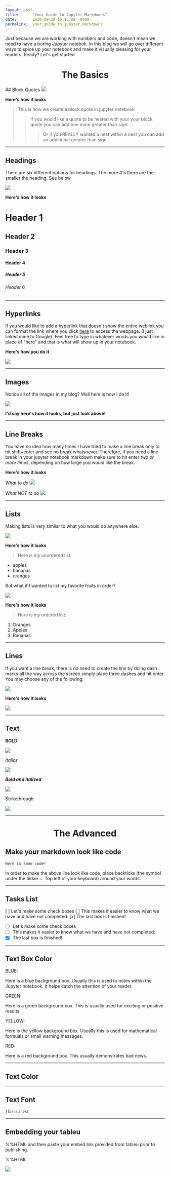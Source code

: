 ```yaml
---
layout: post
title:      "Your Guide to Jupyter Markdowns"
date:       2020-09-30 16:15:08 -0400
permalink:  your_guide_to_jupyter_markdowns
---
```



Just because we are working with numbers and code, doesn't mean we need to have a boring Jupyter notebok. In this blog we will go over different ways to spice up your notebook and make it visually pleasing for your readers. Ready? Let's get started.

<h1><center>The Basics</center></h1>
## Block Quotes
<img src="https://docs.google.com/drawings/d/e/2PACX-1vR_MODhPDEDue__93s90qa4GKmSBUz0ICG0skvLbWx722YGAVMKNtH3spjLJgReIEomqI-ddS5elQtB/pub?w=281&amp;h=187">

**Here's how it looks**

> This is how we create a block quote in jupyter notebook
> > If you would like a quote to be nested with your your block quote you can add one more greater than sign.
> > > Or if you REALLY wanted a nest within a nest you can add an additional greater than sign.

_______________________________________________________________________________________
## Headings
There are six different options for headings. The more #'s there are the smaller the heading. See below.

<img src="https://docs.google.com/drawings/d/e/2PACX-1vTxBIrco2cu7NsnyKVJ9KlYE0afuo112113jetl8OiBmmcYrVFeO5WufFVSTUZ1aZO6MvY9kX6-kC0Y/pub?w=276&amp;h=288">

**Here's how it looks**
# Header 1
## Header 2
### Header 3
#### Header 4
##### Header 5
###### Header 6

_______________________________________________________________________________________
## Hyperlinks
If you would like to add a hyperlink that doesn't show the entire weblink you can format the link where you click [here](www.google.com) to access the webpage. (I just linked mine to Google). Feel free to type in whatever words you would like in place of "here" and that is what will show up in your notebook.

**Here's how you do it**

<img src="https://docs.google.com/drawings/d/e/2PACX-1vQm8t1Qu4WmrA8Doe4ZzIkiXUkeRx03sZ6eqI_ZdrRxRT923CBFjPZR0E1ecVOEo-hSGF2HNaSf3TS1/pub?w=192&amp;h=100">

_______________________________________________________________________________________
## Images
Notice all of the images in my blog? Well here is how I do it! 

<img src="https://docs.google.com/drawings/d/e/2PACX-1vSWdn7MGPWxargMt7tHC5PRcvNy21WZ4w3kwKi_IVkoxeHjrE92lRPuu3dUF9A8SKiTQm74F84U_3h3/pub?w=284&amp;h=100">

**I'd say here's how it looks, but just look above!** 

_______________________________________________________________________________________
## Line Breaks
You have no idea how many times I have tried to make a line break only to hit shift+enter and see no break whatsoever. Therefore, if you need a line break in your jupyter notebook markdown make sure to hit enter *two or more times*, depending on how large you would like the break.

**Here's how it looks**

*What to do*
<img src="https://docs.google.com/drawings/d/e/2PACX-1vQMPUcmDgLoCcIQlVhs-yYNjrDEf5k3KjdPZD2kj7f_BjGJw9N1AXJPkyigHzzli5g0bZ-1cQZCTHJ_/pub?w=485&amp;h=100">


*What NOT to do*
<img src="https://docs.google.com/drawings/d/e/2PACX-1vTfKSMPg5jKCoV3oXQtmeskavz3Dv0oixP5aRQwOzs7FBfj5cD3SVYMIRwvNzMDSxPIn3xcEWFSGIis/pub?w=604&amp;h=100">

_______________________________________________________________________________________
## Lists
Making lists is very similar to what you would do anywhere else. 

<img src="https://docs.google.com/drawings/d/e/2PACX-1vRN5_LfsGGm1p7YWQoofgUwrof3LxLSzTcRTu8bbPq8YdmEvUC1ifQnEHS30IW8ER2G3LAaVTVn_A1h/pub?w=257&amp;h=100">

**Here's how it looks**
>Here is my unordered list:
- apples
- bananas
- oranges

But what if I wanted to list my favorite fruits in order?

<img src="https://docs.google.com/drawings/d/e/2PACX-1vSADT8fZV0ukFCpK8vanWp6Q8VdLA7R0IYWQRXWKKaPvzgRG8o5krPhG3O2ocaW68zfKONTs9_Le3eE/pub?w=233&amp;h=100">

**Here's how it looks**
>Here is my ordered list:
1. Oranges
2. Apples
3. Bananas

_______________________________________________________________________________________
## Lines
If you want a line break, there is no need to create the line by doing dash marks all the way across the screen simply place three dashes and hit enter. You may choose any of the following: 

<img src="https://docs.google.com/drawings/d/e/2PACX-1vRfe31fyYCbb_Xxr2yF_0LCYkbiZ9UL_uWBobbvB6vxwzkkvPtbEzvrShOhunus7Xyq2Xi7GPuwKinh/pub?w=100&amp;h=126">

**Here's how it looks**

<img src="https://docs.google.com/drawings/d/e/2PACX-1vQa8kChejaUtV6P8NDmvBmCB5D5rG1MEmJbsRthABsWwB-7NeJ4jDmDLP_CQ5JCwhzxBWvw83Nrxn_m/pub?w=654&amp;h=178">

_______________________________________________________________________________________
## Text
**BOLD**

<img src="https://docs.google.com/drawings/d/e/2PACX-1vTNpfAYDQVLvg3_WEXPOB58RVFsO4TPXIFkIUgSa2-9r6b5e2WORV6LetrXk6j5eBBOsisve-G17Iix/pub?w=275&amp;h=100">

*Italics*

<img src="https://docs.google.com/drawings/d/e/2PACX-1vQN231_6HD2_21AVNBKFexfwi1BRmY5eqOwM_Mnl_Lt_37GDj0Ok7Osv6GCYy7fdj0jMYTB28_52TkC/pub?w=298&amp;h=100">

***Bold and Italized***

<img src="https://docs.google.com/drawings/d/e/2PACX-1vRy2q3Ik23B9aAmZMAAdKesRMCur5GJ8IGjRgqeha_4mavbHeM1fDE_HhndQkD4LdfjLRZKVfhhV23F/pub?w=287&amp;h=100">


~~Strikethrough~~

<img src="https://docs.google.com/drawings/d/e/2PACX-1vRRvlRy5XmYfshGbGIdsUAW1yvOcAhMZIT5HEG2-jRXT78pBuH3eAcD-hl5MB8EHFXJczMcbWKWiJA5/pub?w=293&amp;h=140">

_______________________________________________________________________________________
<h1><center>The Advanced</center></h1>

## Make your markdown look like code
`Here is some code!`

In order to make the above line look like code, place backticks (the symbol under the tildae ~. Top left of your keyboard) around your words. 

_______________________________________________________________________________________
## Tasks List
[ ]  Let's make some check boxes
[ ]  This makes it easier to know what we have and have not completed.
[x] The last box is finished!

- [ ]  Let's make some check boxes
- [ ]  This makes it easier to know what we have and have not completed.
- [x] The last box is finished!

_______________________________________________________________________________________
## Text Box Color
BLUE:

<div class="alert alert-block alert-info">

Here is a blue background box. Usually this is used to notes within the Jupyter notebook. It helps catch the attention of your reader. </div>

GREEN:
<div class="alert alert-block alert-succes">
Here is a green background box. This is usually used for exciting or positive results! </div>

YELLOW:
<div class="alert alert-block alert-warning">

Here is the yellow background box. Usually this is used for mathematical formuals or small warning messages.  </div>

RED:
<div class="alert alert-block alert-danger">

Here is a red background box. This usually demonstrates bad news. </div>


_______________________________________________________________________________________
## Text Color

_______________________________________________________________________________________
## Text Font
<span style="font-family:Comic Sans MC">This is a text</span>

_______________________________________________________________________________________
## Embedding your tableu
%%HTML and then paste your embed link provided from tableu prior to publishing. 


%%HTML
<div class='tableauPlaceholder' id='viz1601559908930' style='position: relative'><noscript><a href='#'><img alt=' ' src='https:&#47;&#47;public.tableau.com&#47;static&#47;images&#47;Fu&#47;FunctionalityofWaterPumpsUsingLatitudeandLongitude&#47;Sheet1&#47;1_rss.png' style='border: none' /></a></noscript><object class='tableauViz'  style='display:none;'><param name='host_url' value='https%3A%2F%2Fpublic.tableau.com%2F' /> <param name='embed_code_version' value='3' /> <param name='site_root' value='' /><param name='name' value='FunctionalityofWaterPumpsUsingLatitudeandLongitude&#47;Sheet1' /><param name='tabs' value='no' /><param name='toolbar' value='yes' /><param name='static_image' value='https:&#47;&#47;public.tableau.com&#47;static&#47;images&#47;Fu&#47;FunctionalityofWaterPumpsUsingLatitudeandLongitude&#47;Sheet1&#47;1.png' /> <param name='animate_transition' value='yes' /><param name='display_static_image' value='yes' /><param name='display_spinner' value='yes' /><param name='display_overlay' value='yes' /><param name='display_count' value='yes' /><param name='language' value='en' /><param name='filter' value='publish=yes' /></object></div>                <script type='text/javascript'>                    var divElement = document.getElementById('viz1601559908930');                    var vizElement = divElement.getElementsByTagName('object')[0];                    vizElement.style.width='100%';vizElement.style.height=(divElement.offsetWidth*0.75)+'px';                    var scriptElement = document.createElement('script');                    scriptElement.src = 'https://public.tableau.com/javascripts/api/viz_v1.js';                    vizElement.parentNode.insertBefore(scriptElement, vizElement);                </script>

